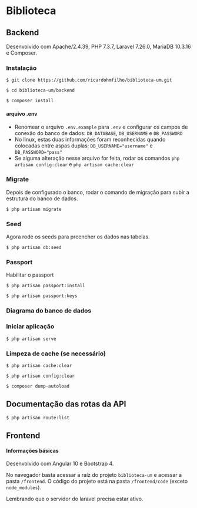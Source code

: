 # Biblioteca

## Backend

Desenvolvido com Apache/2.4.39, PHP 7.3.7, Laravel 7.26.0, MariaDB 10.3.16 e Composer.

### Instalação

~~~shell
$ git clone https://github.com/ricardohmfilho/biblioteca-um.git

$ cd biblioteca-um/backend

$ composer install
~~~

#### arquivo .env

- Renomear o arquivo `.env.example` para `.env` e configurar os campos de conexão do banco de dados: `DB_DATABASE`, `DB_USERNAME` e `DB_PASSWORD`
- No linux, estas duas informações foram reconhecidas quando colocadas entre aspas duplas: `DB_USERNAME="username"` e `DB_PASSWORD="pass"`
- Se alguma alteração nesse arquivo for feita, rodar os comandos `php artisan config:clear`
e `php artisan cache:clear`

### Migrate

Depois de configurado o banco, rodar o comando de migração para subir a estrutura do banco de dados.

~~~shell
$ php artisan migrate
~~~

### Seed

Agora rode os seeds para preencher os dados nas tabelas.

~~~shell
$ php artisan db:seed
~~~

### Passport

Habilitar o passport

~~~shell
$ php artisan passport:install

$ php artisan passport:keys
~~~

### Diagrama do banco de dados

### Iniciar aplicação

~~~shell
$ php artisan serve
~~~

### Limpeza de cache (se necessário)

~~~shell
$ php artisan cache:clear

$ php artisan config:clear

$ composer dump-autoload
~~~

## Documentação das rotas da API

~~~shell
$ php artisan route:list
~~~

## Frontend

#### Informações básicas

Desenvolvido com Angular 10 e Bootstrap 4.

No navegador basta acessar a raíz do projeto `biblioteca-um` e acessar a pasta `/frontend`. O código do projeto está na pasta `/frontend/code` (exceto `node_modules`).

Lembrando que o servidor do laravel precisa estar ativo.
